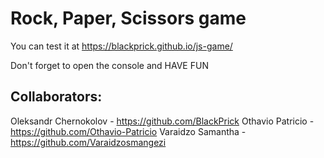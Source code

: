 # Rock, Paper, Scissors game

You can test it at https://blackprick.github.io/js-game/

Don't forget to open the console and HAVE FUN

## Collaborators:
Oleksandr Chernokolov - https://github.com/BlackPrick 
Othavio Patricio - https://github.com/Othavio-Patricio
Varaidzo Samantha - https://github.com/Varaidzosmangezi
